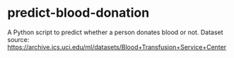 # predict-blood-donation

A Python script to predict whether a person donates blood or not. 
Dataset source: https://archive.ics.uci.edu/ml/datasets/Blood+Transfusion+Service+Center
